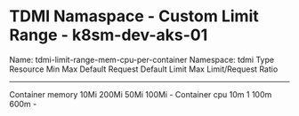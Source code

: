 # TDMI Namaspace - Custom Limit Range - k8sm-dev-aks-01

Name:       tdmi-limit-range-mem-cpu-per-container
Namespace:  tdmi
Type        Resource  Min   Max    Default Request  Default Limit  Max Limit/Request Ratio
----        --------  ---   ---    ---------------  -------------  -----------------------
Container   memory    10Mi  200Mi  50Mi             100Mi          -
Container   cpu       10m   1      100m             600m           -
